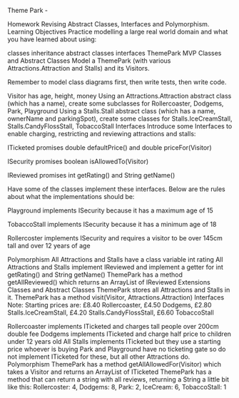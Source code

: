 Theme Park - 

Homework Revising Abstract Classes, Interfaces and Polymorphism.
Learning Objectives
Practice modelling a large real world domain and what you have learned about using:

classes
inheritance
abstract classes
interfaces
ThemePark
MVP
Classes and Abstract Classes
Model a ThemePark (with various Attractions.Attraction and Stalls) and its Visitors.

Remember to model class diagrams first, then write tests, then write code.

Visitor has age, height, money
Using an Attractions.Attraction abstract class (which has a name), create some subclasses for Rollercoaster, Dodgems, Park, Playground
Using a Stalls.Stall abstract class (which has a name, ownerName and parkingSpot), create some classes for Stalls.IceCreamStall, Stalls.CandyFlossStall, TobaccoStall
Interfaces
Introduce some Interfaces to enable charging, restricting and reviewing attractions and stalls:

ITicketed promises double defaultPrice() and double priceFor(Visitor)

ISecurity promises boolean isAllowedTo(Visitor)

IReviewed promises int getRating() and String getName()

Have some of the classes implement these interfaces. Below are the rules about what the implementations should be:

Playground implements ISecurity because it has a maximum age of 15

TobaccoStall implements ISecurity because it has a minimum age of 18

Rollercoster implements ISecurity and requires a visitor to be over 145cm tall and over 12 years of age

Polymorphism
All Attractions and Stalls have a class variable int rating
All Attractions and Stalls implement IReviewed and implement a getter for int getRating() and String getName()
ThemePark has a method getAllReviewed() which returns an ArrayList of IReviewed
Extensions
Classes and Abstract Classes
ThemePark stores all Attractions and Stalls in it.
ThemePark has a method visit(Visitor, Attractions.Attraction)
Interfaces
Note: Starting prices are: £8.40 Rollercoaster, £4.50 Dodgems, £2.80 Stalls.IceCreamStall, £4.20 Stalls.CandyFlossStall, £6.60 TobaccoStall

Rollercoaster implements ITicketed and charges tall people over 200cm double fee
Dodgems implements ITicketed and charge half price to children under 12 years old
All Stalls implements ITicketed but they use a starting price whoever is buying
Park and Playground have no ticketing gate so do not implement ITicketed for these, but all other Attractions do.
Polymorphism
ThemePark has a method getAllAllowedFor(Visitor) which takes a Visitor and returns an ArrayList of ITicketed
ThemePark has a method that can return a string with all reviews, returning a String a little bit like this: Rollercoster: 4, Dodgems: 8, Park: 2, IceCream: 6, TobaccoStall: 1
